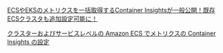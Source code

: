 [ECSやEKSのメトリクスを一括取得するContainer Insightsが一般公開！既存ECSクラスタも追加設定可能に！](https://dev.classmethod.jp/articles/container-insights-ga/)

[クラスターおよびサービスレベルの Amazon ECS でメトリクスの Container Insights の設定](https://docs.aws.amazon.com/ja_jp/AmazonCloudWatch/latest/monitoring/deploy-container-insights-ECS-cluster.html)

